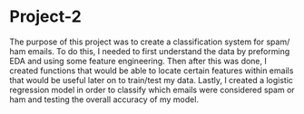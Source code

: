 
# Project-2

The purpose of this project was to create a classification system for spam/ ham emails. To do this, I needed to first understand the data by preforming EDA and using some feature engineering. Then after this was done, I created functions that would be able to locate certain features within emails that would be useful later on to train/test my data. Lastly, I created a logistic regression model in order to classify which emails were considered spam or ham and testing the overall accuracy of my model.

